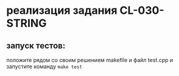 # реализация задания CL-030-STRING #
## запуск тестов: ##
положите рядом со своим решением makefile и файл test.cpp и запустите команду
`make test`
